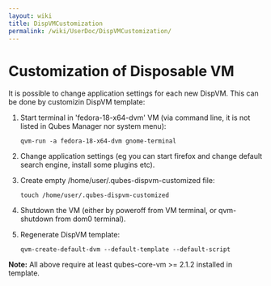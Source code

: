 ```yaml
---
layout: wiki
title: DispVMCustomization
permalink: /wiki/UserDoc/DispVMCustomization/
---
```


Customization of Disposable VM
==============================

It is possible to change application settings for each new DispVM. This can be done by customizin DispVM template:

1.  Start terminal in 'fedora-18-x64-dvm' VM (via command line, it is not listed in Qubes Manager nor system menu):

    ``` {.wiki}
    qvm-run -a fedora-18-x64-dvm gnome-terminal
    ```

2.  Change application settings (eg you can start firefox and change default search engine, install some plugins etc).
3.  Create empty /home/user/.qubes-dispvm-customized file:

    ``` {.wiki}
    touch /home/user/.qubes-dispvm-customized
    ```

4.  Shutdown the VM (either by poweroff from VM terminal, or qvm-shutdown from dom0 terminal).
5.  Regenerate DispVM template:

    ``` {.wiki}
    qvm-create-default-dvm --default-template --default-script
    ```

**Note:** All above require at least qubes-core-vm \>= 2.1.2 installed in template.
